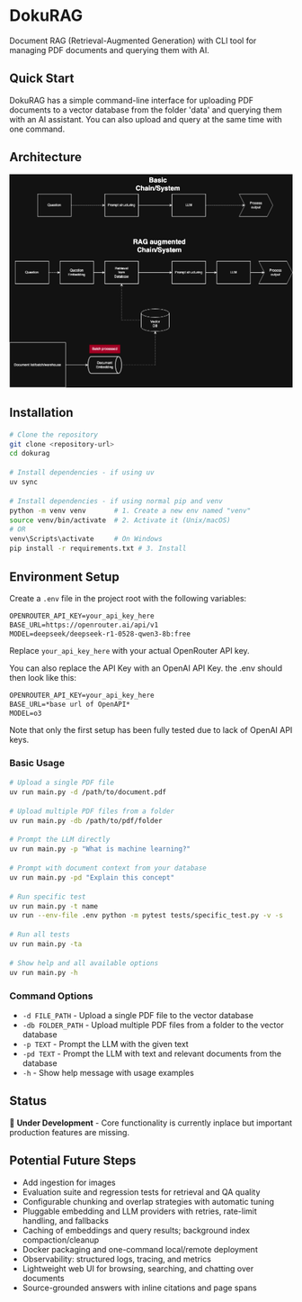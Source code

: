 # DokuRAG

Document RAG (Retrieval-Augmented Generation) with CLI tool for managing PDF documents and querying them with AI.

## Quick Start

DokuRAG has a simple command-line interface for uploading PDF documents to a vector database from the folder 'data' and querying them with an AI assistant. You can also upload and query at the same time with one command.

## Architecture

![DokuRAG Architecture](assets/dokurag_architecture.png)

## Installation

```bash
# Clone the repository
git clone <repository-url>
cd dokurag

# Install dependencies - if using uv
uv sync

# Install dependencies - if using normal pip and venv
python -m venv venv       # 1. Create a new env named "venv"
source venv/bin/activate  # 2. Activate it (Unix/macOS)
# OR
venv\Scripts\activate     # On Windows
pip install -r requirements.txt # 3. Install


```

## Environment Setup

Create a `.env` file in the project root with the following variables:
```
OPENROUTER_API_KEY=your_api_key_here
BASE_URL=https://openrouter.ai/api/v1
MODEL=deepseek/deepseek-r1-0528-qwen3-8b:free
```

Replace `your_api_key_here` with your actual OpenRouter API key.

You can also replace the API Key with an OpenAI API Key. the .env should then look like this:
```
OPENROUTER_API_KEY=your_api_key_here
BASE_URL=*base url of OpenAPI*
MODEL=o3
```

Note that only the first setup has been fully tested due to lack of OpenAI API keys.

### Basic Usage

```bash
# Upload a single PDF file
uv run main.py -d /path/to/document.pdf

# Upload multiple PDF files from a folder
uv run main.py -db /path/to/pdf/folder

# Prompt the LLM directly
uv run main.py -p "What is machine learning?"

# Prompt with document context from your database
uv run main.py -pd "Explain this concept"

# Run specific test
uv run main.py -t name
uv run --env-file .env python -m pytest tests/specific_test.py -v -s

# Run all tests
uv run main.py -ta

# Show help and all available options
uv run main.py -h
```

### Command Options

- `-d FILE_PATH` - Upload a single PDF file to the vector database
- `-db FOLDER_PATH` - Upload multiple PDF files from a folder to the vector database
- `-p TEXT` - Prompt the LLM with the given text
- `-pd TEXT` - Prompt the LLM with text and relevant documents from the database
- `-h` - Show help message with usage examples


## Status

🚧 **Under Development** - Core functionality is currently inplace but important production features are missing.

## Potential Future Steps

- Add ingestion for images
- Evaluation suite and regression tests for retrieval and QA quality
- Configurable chunking and overlap strategies with automatic tuning
- Pluggable embedding and LLM providers with retries, rate-limit handling, and fallbacks
- Caching of embeddings and query results; background index compaction/cleanup
- Docker packaging and one-command local/remote deployment
- Observability: structured logs, tracing, and metrics
- Lightweight web UI for browsing, searching, and chatting over documents
- Source-grounded answers with inline citations and page spans
